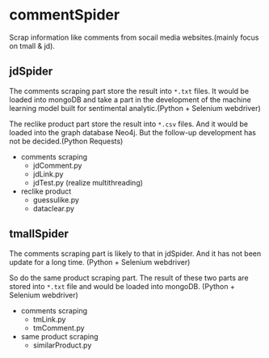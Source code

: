 # commentSpider

Scrap information like comments from socail media websites.(mainly focus on tmall & jd).

## jdSpider

The comments scraping part store the result into `*.txt` files. It would be loaded into mongoDB and take a part in the development of the machine learning model built for sentimental analytic.(Python + Selenium webdriver)

The reclike product part store the result into `*.csv` files. And it would be loaded into the graph database Neo4j. But the follow-up development has not be decided.(Python Requests)

* comments scraping
	* jdComment.py 
	* jdLink.py
	* jdTest.py (realize multithreading)
* reclike product
	* guessulike.py
	* dataclear.py

## tmallSpider

The comments scraping part is likely to that in jdSpider. And it has not been update for a long time. (Python + Selenium webdriver)

So do the same product scraping part. The result of these two parts are stored into `*.txt` file and would be loaded into mongoDB. (Python + Selenium webdriver)

* comments scraping
	* tmLink.py
	* tmComment.py
* same product scraping
	* similarProduct.py